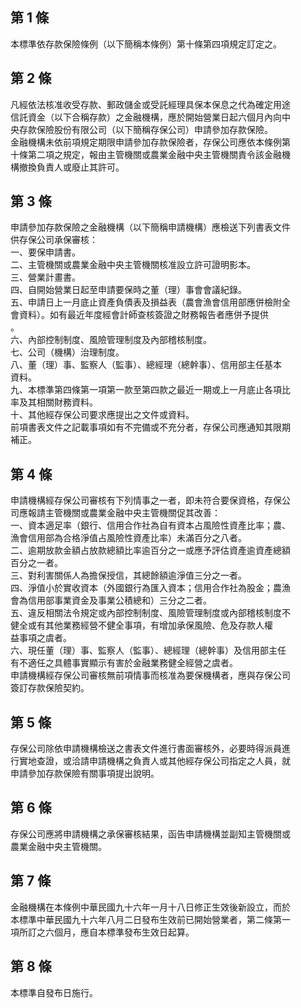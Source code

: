 第 1 條
-------
本標準依存款保險條例（以下簡稱本條例）第十條第四項規定訂定之。

第 2 條
-------
凡經依法核准收受存款、郵政儲金或受託經理具保本保息之代為確定用途  
信託資金（以下合稱存款）之金融機構，應於開始營業日起六個月內向中  
央存款保險股份有限公司（以下簡稱存保公司）申請參加存款保險。  
金融機構未依前項規定期限申請參加存款保險者，存保公司應依本條例第  
十條第二項之規定，報由主管機關或農業金融中央主管機關責令該金融機  
構撤換負責人或廢止其許可。

第 3 條
-------
申請參加存款保險之金融機構（以下簡稱申請機構）應檢送下列書表文件  
供存保公司承保審核：  
一、要保申請書。  
二、主管機關或農業金融中央主管機關核准設立許可證明影本。  
三、營業計畫書。  
四、自開始營業日起至申請要保時之董（理）事會會議紀錄。  
五、申請日上一月底止資產負債表及損益表（農會漁會信用部應併檢附全  
    會資料）。如有最近年度經會計師查核簽證之財務報告者應併予提供  
    。  
六、內部控制制度、風險管理制度及內部稽核制度。  
七、公司（機構）治理制度。  
八、董（理）事、監察人（監事）、總經理（總幹事）、信用部主任基本  
    資料。  
九、本標準第四條第一項第一款至第四款之最近一期或上一月底止各項比  
    率及其相關財務資料。  
十、其他經存保公司要求應提出之文件或資料。  
前項書表文件之記載事項如有不完備或不充分者，存保公司應通知其限期  
補正。

第 4 條
-------
申請機構經存保公司審核有下列情事之一者，即未符合要保資格，存保公  
司應報請主管機關或農業金融中央主管機關促其改善：  
一、資本適足率（銀行、信用合作社為自有資本占風險性資產比率；農、  
    漁會信用部為合格淨值占風險性資產比率）未滿百分之八者。  
二、逾期放款金額占放款總額比率逾百分之一或應予評估資產逾資產總額  
    百分之一者。  
三、對利害關係人為擔保授信，其總餘額逾淨值三分之一者。  
四、淨值小於實收資本（外國銀行為匯入資本；信用合作社為股金；農漁  
    會為信用部事業資金及事業公積總和）三分之二者。  
五、違反相關法令規定或內部控制制度、風險管理制度或內部稽核制度不  
    健全或有其他業務經營不健全事項，有增加承保風險、危及存款人權  
    益事項之虞者。  
六、現任董（理）事、監察人（監事）、總經理（總幹事）及信用部主任  
    有不適任之具體事實顯示有害於金融業務健全經營之虞者。  
申請機構經存保公司審核無前項情事而核准為要保機構者，應與存保公司  
簽訂存款保險契約。

第 5 條
-------
存保公司除依申請機構檢送之書表文件進行書面審核外，必要時得派員進  
行實地查證，或洽請申請機構之負責人或其他經存保公司指定之人員，就  
申請參加存款保險有關事項提出說明。

第 6 條
-------
存保公司應將申請機構之承保審核結果，函告申請機構並副知主管機關或  
農業金融中央主管機關。

第 7 條
-------
金融機構在本條例中華民國九十六年一月十八日修正生效後新設立，而於  
本標準中華民國九十六年八月二日發布生效前已開始營業者，第二條第一  
項所訂之六個月，應自本標準發布生效日起算。

第 8 條
-------
本標準自發布日施行。

